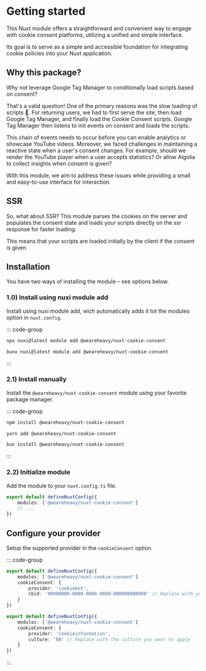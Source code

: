 # Getting started

This Nuxt module offers a straightforward and convenient way to engage with cookie consent platforms, utilizing a unified and simple interface.

Its goal is to serve as a simple and accessible foundation for integrating cookie policies into your Nuxt application.


## Why this package?
Why not leverage Google Tag Manager to conditionally load scripts based on consent?

That's a valid question! One of the primary reasons was the slow loading of scripts 🐌. For returning users, we had to first serve the site, then load Google Tag Manager, and finally load the Cookie Consent scripts. Google Tag Manager then listens to init events on consent and loads the scripts.

This chain of events needs to occur before you can enable analytics or showcase YouTube videos. Moreover, we faced challenges in maintaining a reactive state when a user's consent changes. For example, should we render the YouTube player when a user accepts statistics? Or allow Algolia to collect insights when consent is given?

With this module, we aim to address these issues while providing a small and easy-to-use interface for interaction.

## SSR
So, what about SSR?
This module parses the cookies on the server and populates the consent state and loads your scripts directly on the ssr response for faster loading.

This means that your scripts are loaded initially by the client if the consent is given.

## Installation

You have two ways of installing the module – see options below.

### 1.0) Install using nuxi module add

Install using nuxi module add, wich automatically adds it tot the modules option in `nuxt.config`.

::: code-group
```bash [npm]
npx nuxi@latest module add @weareheavy/nuxt-cookie-consent
```

```bash [bun]
bunx nuxi@latest module add @weareheavy/nuxt-cookie-consent
```
:::

### 2.1) Install manually

Install the `@weareheavy/nuxt-cookie-consent` module using your favorite package manager.

::: code-group
```bash [npm]
npm install @weareheavy/nuxt-cookie-consent
```

```bash [yarn]
yarn add @weareheavy/nuxt-cookie-consent
```

```bash [bun]
bun install @weareheavy/nuxt-cookie-consent
```
:::

### 2.2) Initialize module
Add the module to your `nuxt.config.ts` file.

```typescript
export default defineNuxtConfig({
    modules: ['@weareheavy/nuxt-cookie-consent']
    // ...
})
```

## Configure your provider
Setup the supported provider in the `cookieConsent` option.

::: code-group
```typescript [CookieBot]
export default defineNuxtConfig({
    modules: ['@weareheavy/nuxt-cookie-consent']
    cookieConsent: {
        provider: 'cookiebot',
        cbid: '00000000-0000-0000-0000-000000000000' // Replace with you "cbid" from CookieBot
    }
})
```

```typescript [CookieInformation]
export default defineNuxtConfig({
    modules: ['@weareheavy/nuxt-cookie-consent']
    cookieConsent: {
        provider: 'cookieinformation',
        culture: 'EN' // Replace with the culture you want to apply
    }
})
```
:::
